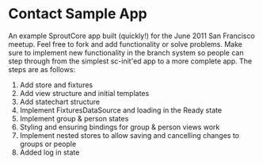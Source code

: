 Contact Sample App
==================

An example SproutCore app built (quickly!) for the June 2011 San Francisco meetup. Feel free to fork and add functionality or solve problems. Make sure to implement new functionality in the branch system so people can step through from the simplest sc-init'ed app to a more complete app. The steps are as follows:

1. Add store and fixtures
2. Add view structure and initial templates
3. Add statechart structure
4. Implement FixturesDataSource and loading in the Ready state
5. Implement group & person states
6. Styling and ensuring bindings for group & person views work
7. Implement nested stores to allow saving and cancelling changes to groups or people
8. Added log in state